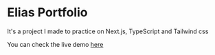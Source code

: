 # Elias Portfolio

It's a project I made to practice on Next.js, TypeScript and Tailwind css

You can check the live demo [here]()
